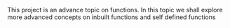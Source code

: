 This project is an advance topic on functions. 
In this topic we shall explore more advanced concepts on inbuilt functions and self defined functions
